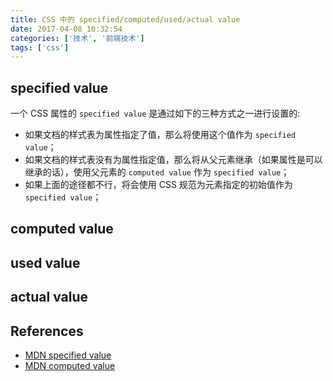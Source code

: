 ```yaml
---
title: CSS 中的 specified/computed/used/actual value
date: 2017-04-08 10:32:54
categories: ['技术', '前端技术']
tags: ['css']
---
```


## specified value

一个 CSS 属性的 `specified value` 是通过如下的三种方式之一进行设置的:

- 如果文档的样式表为属性指定了值，那么将使用这个值作为 `specified value`；
- 如果文档的样式表没有为属性指定值，那么将从父元素继承（如果属性是可以继承的话），使用父元素的 `computed value` 作为 `specified value`；
- 如果上面的途径都不行，将会使用 CSS 规范为元素指定的初始值作为 `specified value`；

## computed value

<!-- TODO: stop writing here -->

## used value

## actual value

## References

- [MDN specified value](https://developer.mozilla.org/en-US/docs/Web/CSS/specified_value)
- [MDN computed value](https://developer.mozilla.org/en-US/docs/Web/CSS/computed_value)
